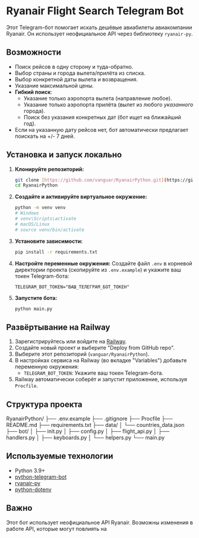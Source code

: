 # Ryanair Flight Search Telegram Bot

Этот Telegram-бот помогает искать дешёвые авиабилеты авиакомпании Ryanair.
Он использует неофициальное API через библиотеку `ryanair-py`.

## Возможности

* Поиск рейсов в одну сторону и туда-обратно.
* Выбор страны и города вылета/прилёта из списка.
* Выбор конкретной даты вылета и возвращения.
* Указание максимальной цены.
* **Гибкий поиск**:
    * Указание только аэропорта вылета (направление любое).
    * Указание только аэропорта прилёта (вылет из любого *указанного* города).
    * Поиск без указания конкретных дат (бот ищет на ближайший год).
* Если на указанную дату рейсов нет, бот автоматически предлагает поискать на +/- 7 дней.

## Установка и запуск локально

1.  **Клонируйте репозиторий:**
    ```bash
    git clone [https://github.com/vanguar/RyanairPython.git](https://github.com/vanguar/RyanairPython.git)
    cd RyanairPython
    ```

2.  **Создайте и активируйте виртуальное окружение:**
    ```bash
    python -m venv venv
    # Windows
    # venv\Scripts\activate
    # macOS/Linux
    # source venv/bin/activate
    ```

3.  **Установите зависимости:**
    ```bash
    pip install -r requirements.txt
    ```

4.  **Настройте переменные окружения:**
    Создайте файл `.env` в корневой директории проекта (скопируйте из `.env.example`) и укажите ваш токен Telegram-бота:
    ```
    TELEGRAM_BOT_TOKEN="ВАШ_ТЕЛЕГРАМ_БОТ_ТОКЕН"
    ```

5.  **Запустите бота:**
    ```bash
    python main.py
    ```

## Развёртывание на Railway

1.  Зарегистрируйтесь или войдите на [Railway](https://railway.app/).
2.  Создайте новый проект и выберите "Deploy from GitHub repo".
3.  Выберите этот репозиторий (`vanguar/RyanairPython`).
4.  В настройках сервиса на Railway (во вкладке "Variables") добавьте переменную окружения:
    * `TELEGRAM_BOT_TOKEN`: Укажите ваш токен Telegram-бота.
5.  Railway автоматически соберёт и запустит приложение, используя `Procfile`.

## Структура проекта


RyanairPython/
├── .env.example
├── .gitignore
├── Procfile
├── README.md
├── requirements.txt
├── data/
│   └── countries_data.json
├── bot/
│   ├── init.py
│   ├── config.py
│   ├── flight_api.py
│   ├── handlers.py
│   ├── keyboards.py
│   └── helpers.py
└── main.py


## Используемые технологии

* Python 3.9+
* [python-telegram-bot](https://python-telegram-bot.org/)
* [ryanair-py](https://github.com/pirxthepilot/ryanair-py)
* [python-dotenv](https://github.com/theskumar/python-dotenv)

## Важно

Этот бот использует неофициальное API Ryanair. Возможны изменения в работе API, которые могут повлиять на